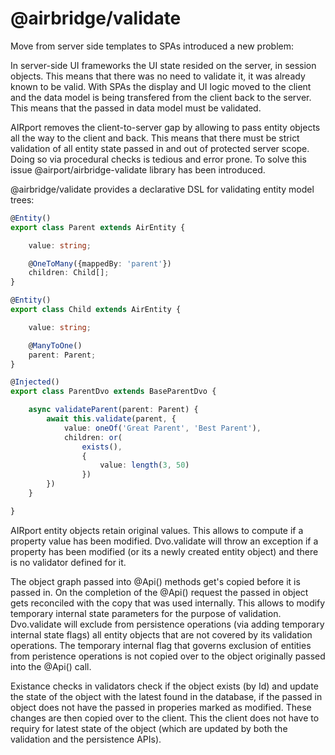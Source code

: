 # @airbridge/validate

Move from server side templates to SPAs introduced a new problem:

In server-side UI frameworks the UI state resided on the server, in 
session objects.  This means that there was no need to validate it,
it was already known to be valid.  With SPAs the display and UI
logic moved to the client and the data model is being transfered
from the client back to the server.  This means that the passed
in data model must be validated.

AIRport removes the client-to-server gap by allowing to pass
entity objects all the way to the client and back.  This means that
there must be strict validation of all entity state passed in and
out of protected server scope.  Doing so via procedural checks
is tedious and error prone.  To solve this issue
@airport/airbridge-validate library has been introduced.

@airbridge/validate provides a declarative DSL for
validating entity model trees:

```typescript
@Entity()
export class Parent extends AirEntity {

    value: string;

    @OneToMany({mappedBy: 'parent'})
    children: Child[];
}

@Entity()
export class Child extends AirEntity {

    value: string;

    @ManyToOne()
    parent: Parent;
}

@Injected()
export class ParentDvo extends BaseParentDvo {

    async validateParent(parent: Parent) {
        await this.validate(parent, {
            value: oneOf('Great Parent', 'Best Parent'),
            children: or(
                exists(),
                {
                    value: length(3, 50)
                })
        })
    }

}
```

AIRport entity objects retain original values.  This allows to
compute if a property value has been modified.  Dvo.validate
will throw an exception if a property
has been modified (or its a newly created entity object) and
there is no validator defined for it.

The object graph passed into @Api() methods get's copied before
it is passed in.  On the completion of the @Api() request
the passed in object gets reconciled with the copy that was
used internally.  This allows to modify temporary internal state
parameters for the purpose of validation.  Dvo.validate will
exclude from persistence operations (via adding temporary
internal state flags) all entity objects that are not covered
by its validation operations.  The temporary internal flag
that governs exclusion of entities from peristence operations
is not copied over to the object originally passed into
the @Api() call.

Existance checks in validators check if the object exists (by
Id) and update the state of the object with the latest found
in the database, if the passed in object does not have the
passed in properies marked as modified.  These changes
are then copied over to the client.  This the client does
not have to requiry for latest state of the object (which
are updated by both the validation and the persistence APIs).
